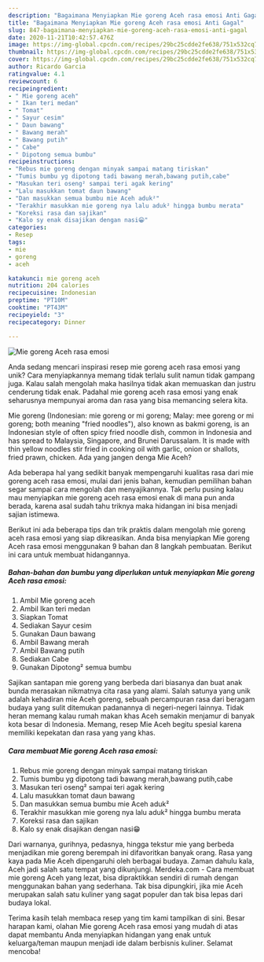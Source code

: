 ```yaml
---
description: "Bagaimana Menyiapkan Mie goreng Aceh rasa emosi Anti Gagal"
title: "Bagaimana Menyiapkan Mie goreng Aceh rasa emosi Anti Gagal"
slug: 847-bagaimana-menyiapkan-mie-goreng-aceh-rasa-emosi-anti-gagal
date: 2020-11-21T10:42:57.476Z
image: https://img-global.cpcdn.com/recipes/29bc25cdde2fe638/751x532cq70/mie-goreng-aceh-rasa-emosi-foto-resep-utama.jpg
thumbnail: https://img-global.cpcdn.com/recipes/29bc25cdde2fe638/751x532cq70/mie-goreng-aceh-rasa-emosi-foto-resep-utama.jpg
cover: https://img-global.cpcdn.com/recipes/29bc25cdde2fe638/751x532cq70/mie-goreng-aceh-rasa-emosi-foto-resep-utama.jpg
author: Ricardo Garcia
ratingvalue: 4.1
reviewcount: 6
recipeingredient:
- " Mie goreng aceh"
- " Ikan teri medan"
- " Tomat"
- " Sayur cesim"
- " Daun bawang"
- " Bawang merah"
- " Bawang putih"
- " Cabe"
- " Dipotong semua bumbu"
recipeinstructions:
- "Rebus mie goreng dengan minyak sampai matang tiriskan"
- "Tumis bumbu yg dipotong tadi bawang merah,bawang putih,cabe"
- "Masukan teri oseng² sampai teri agak kering"
- "Lalu masukkan tomat daun bawang"
- "Dan masukkan semua bumbu mie Aceh aduk²"
- "Terakhir masukkan mie goreng nya lalu aduk² hingga bumbu merata"
- "Koreksi rasa dan sajikan"
- "Kalo sy enak disajikan dengan nasi😁"
categories:
- Resep
tags:
- mie
- goreng
- aceh

katakunci: mie goreng aceh 
nutrition: 204 calories
recipecuisine: Indonesian
preptime: "PT10M"
cooktime: "PT43M"
recipeyield: "3"
recipecategory: Dinner

---
```



![Mie goreng Aceh rasa emosi](https://img-global.cpcdn.com/recipes/29bc25cdde2fe638/751x532cq70/mie-goreng-aceh-rasa-emosi-foto-resep-utama.jpg)

Anda sedang mencari inspirasi resep mie goreng aceh rasa emosi yang unik? Cara menyiapkannya memang tidak terlalu sulit namun tidak gampang juga. Kalau salah mengolah maka hasilnya tidak akan memuaskan dan justru cenderung tidak enak. Padahal mie goreng aceh rasa emosi yang enak seharusnya mempunyai aroma dan rasa yang bisa memancing selera kita.

Mie goreng (Indonesian: mie goreng or mi goreng; Malay: mee goreng or mi goreng; both meaning &#34;fried noodles&#34;), also known as bakmi goreng, is an Indonesian style of often spicy fried noodle dish, common in Indonesia and has spread to Malaysia, Singapore, and Brunei Darussalam. It is made with thin yellow noodles stir fried in cooking oil with garlic, onion or shallots, fried prawn, chicken. Ada yang jangen denga Mie Aceh?

Ada beberapa hal yang sedikit banyak mempengaruhi kualitas rasa dari mie goreng aceh rasa emosi, mulai dari jenis bahan, kemudian pemilihan bahan segar sampai cara mengolah dan menyajikannya. Tak perlu pusing kalau mau menyiapkan mie goreng aceh rasa emosi enak di mana pun anda berada, karena asal sudah tahu triknya maka hidangan ini bisa menjadi sajian istimewa.


Berikut ini ada beberapa tips dan trik praktis dalam mengolah mie goreng aceh rasa emosi yang siap dikreasikan. Anda bisa menyiapkan Mie goreng Aceh rasa emosi menggunakan 9 bahan dan 8 langkah pembuatan. Berikut ini cara untuk membuat hidangannya.

<!--inarticleads1-->

##### Bahan-bahan dan bumbu yang diperlukan untuk menyiapkan Mie goreng Aceh rasa emosi:

1. Ambil  Mie goreng aceh
1. Ambil  Ikan teri medan
1. Siapkan  Tomat
1. Sediakan  Sayur cesim
1. Gunakan  Daun bawang
1. Ambil  Bawang merah
1. Ambil  Bawang putih
1. Sediakan  Cabe
1. Gunakan  Dipotong² semua bumbu


Sajikan santapan mie goreng yang berbeda dari biasanya dan buat anak bunda merasakan nikmatnya cita rasa yang alami. Salah satunya yang unik adalah kehadiran mie Aceh goreng, sebuah percampuran rasa dari beragam budaya yang sulit ditemukan padanannya di negeri-negeri lainnya. Tidak heran memang kalau rumah makan khas Aceh semakin menjamur di banyak kota besar di Indonesia. Memang, resep Mie Aceh begitu spesial karena memiliki kepekatan dan rasa yang yang khas. 

<!--inarticleads2-->

##### Cara membuat Mie goreng Aceh rasa emosi:

1. Rebus mie goreng dengan minyak sampai matang tiriskan
1. Tumis bumbu yg dipotong tadi bawang merah,bawang putih,cabe
1. Masukan teri oseng² sampai teri agak kering
1. Lalu masukkan tomat daun bawang
1. Dan masukkan semua bumbu mie Aceh aduk²
1. Terakhir masukkan mie goreng nya lalu aduk² hingga bumbu merata
1. Koreksi rasa dan sajikan
1. Kalo sy enak disajikan dengan nasi😁


Dari warnanya, gurihnya, pedasnya, hingga tekstur mie yang berbeda menjadikan mie goreng berempah ini difavoritkan banyak orang. Rasa yang kaya pada Mie Aceh dipengaruhi oleh berbagai budaya. Zaman dahulu kala, Aceh jadi salah satu tempat yang dikunjungi. Merdeka.com - Cara membuat mie goreng Aceh yang lezat, bisa dipraktikkan sendiri di rumah dengan menggunakan bahan yang sederhana. Tak bisa dipungkiri, jika mie Aceh merupakan salah satu kuliner yang sagat populer dan tak bisa lepas dari budaya lokal. 

Terima kasih telah membaca resep yang tim kami tampilkan di sini. Besar harapan kami, olahan Mie goreng Aceh rasa emosi yang mudah di atas dapat membantu Anda menyiapkan hidangan yang enak untuk keluarga/teman maupun menjadi ide dalam berbisnis kuliner. Selamat mencoba!

